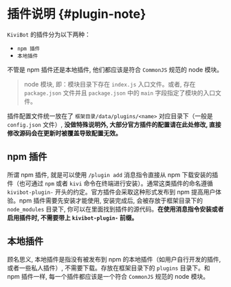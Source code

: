 # 插件说明 {#plugin-note}

`KiviBot` 的插件分为以下两种：

- `npm 插件`
- `本地插件`

不管是 npm 插件还是本地插件, 他们都应该是符合 `CommonJS` 规范的 node 模块。

> node 模块, 即：模块目录下存在 `index.js` 入口文件。或者, 存在 `package.json` 文件并且 `package.json` 中的 `main` 字段指定了模块的入口文件。

插件配置文件统一放在了 `框架目录/data/plugins/<name>` 对应目录下（一般是 `config.json` 文件）, **没做特殊说明外, 大部分官方插件的配置请在此处修改, 直接修改源码会在更新时被覆盖导致配置无效。**

## npm 插件

所谓 npm 插件, 就是可以使用 `/plugin add` 消息指令直接从 npm 下载安装的插件（也可通过 `npm` 或者 `kivi` 命令在终端进行安装）。通常这类插件的命名遵循 `kivibot-plugin-` 开头的约定。官方插件会采取这种形式发布到 npm 提高用户体验。npm 插件需要先安装才能使用, 安装完成后, 会被存放于框架目录下的 `node_modules` 目录下, 你可以在里面找到插件的源代码。**在使用消息指令安装或者启用插件时, 不需要带上 `kivibot-plugin-` 前缀。**

## 本地插件

顾名思义, 本地插件是指没有被发布到 npm 的本地插件（如用户自行开发的插件, 或者一些私人插件）, 不需要下载。存放在框架目录下的 `plugins` 目录下。和 npm 插件一样, 每一个插件都应该是一个符合 `CommonJS` 规范的 node 模块。

